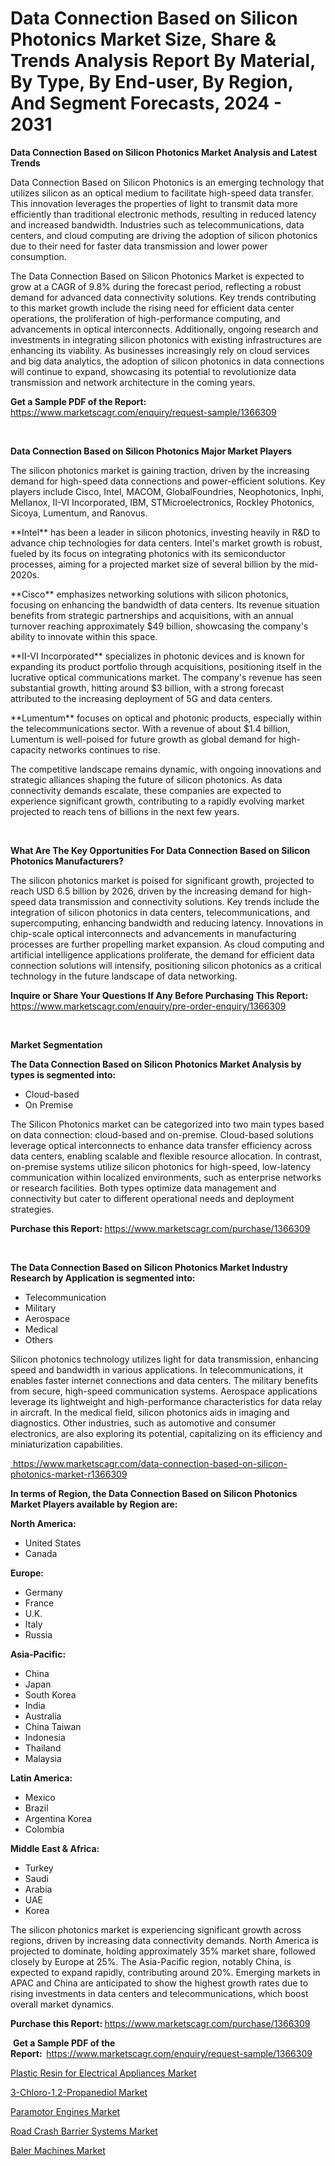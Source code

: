 <p><h1>Data Connection Based on Silicon Photonics Market Size, Share & Trends Analysis Report By Material, By Type, By End-user, By Region, And Segment Forecasts, 2024 - 2031</h1></p><p><strong>Data Connection Based on Silicon Photonics Market Analysis and Latest Trends</strong></p>
<p><p>Data Connection Based on Silicon Photonics is an emerging technology that utilizes silicon as an optical medium to facilitate high-speed data transfer. This innovation leverages the properties of light to transmit data more efficiently than traditional electronic methods, resulting in reduced latency and increased bandwidth. Industries such as telecommunications, data centers, and cloud computing are driving the adoption of silicon photonics due to their need for faster data transmission and lower power consumption. </p><p>The Data Connection Based on Silicon Photonics Market is expected to grow at a CAGR of 9.8% during the forecast period, reflecting a robust demand for advanced data connectivity solutions. Key trends contributing to this market growth include the rising need for efficient data center operations, the proliferation of high-performance computing, and advancements in optical interconnects. Additionally, ongoing research and investments in integrating silicon photonics with existing infrastructures are enhancing its viability. As businesses increasingly rely on cloud services and big data analytics, the adoption of silicon photonics in data connections will continue to expand, showcasing its potential to revolutionize data transmission and network architecture in the coming years.</p></p>
<p><strong>Get a Sample PDF of the Report:&nbsp;</strong> <a href="https://www.marketscagr.com/enquiry/request-sample/1366309">https://www.marketscagr.com/enquiry/request-sample/1366309</a></p>
<p>&nbsp;</p>
<p><strong>Data Connection Based on Silicon Photonics Major Market Players</strong></p>
<p><p>The silicon photonics market is gaining traction, driven by the increasing demand for high-speed data connections and power-efficient solutions. Key players include Cisco, Intel, MACOM, GlobalFoundries, Neophotonics, Inphi, Mellanox, II-VI Incorporated, IBM, STMicroelectronics, Rockley Photonics, Sicoya, Lumentum, and Ranovus.</p><p>**Intel** has been a leader in silicon photonics, investing heavily in R&D to advance chip technologies for data centers. Intel's market growth is robust, fueled by its focus on integrating photonics with its semiconductor processes, aiming for a projected market size of several billion by the mid-2020s.</p><p>**Cisco** emphasizes networking solutions with silicon photonics, focusing on enhancing the bandwidth of data centers. Its revenue situation benefits from strategic partnerships and acquisitions, with an annual turnover reaching approximately $49 billion, showcasing the company's ability to innovate within this space.</p><p>**II-VI Incorporated** specializes in photonic devices and is known for expanding its product portfolio through acquisitions, positioning itself in the lucrative optical communications market. The company's revenue has seen substantial growth, hitting around $3 billion, with a strong forecast attributed to the increasing deployment of 5G and data centers.</p><p>**Lumentum** focuses on optical and photonic products, especially within the telecommunications sector. With a revenue of about $1.4 billion, Lumentum is well-poised for future growth as global demand for high-capacity networks continues to rise.</p><p>The competitive landscape remains dynamic, with ongoing innovations and strategic alliances shaping the future of silicon photonics. As data connectivity demands escalate, these companies are expected to experience significant growth, contributing to a rapidly evolving market projected to reach tens of billions in the next few years.</p></p>
<p>&nbsp;</p>
<p><strong>What Are The Key Opportunities For Data Connection Based on Silicon Photonics Manufacturers?</strong></p>
<p><p>The silicon photonics market is poised for significant growth, projected to reach USD 6.5 billion by 2026, driven by the increasing demand for high-speed data transmission and connectivity solutions. Key trends include the integration of silicon photonics in data centers, telecommunications, and supercomputing, enhancing bandwidth and reducing latency. Innovations in chip-scale optical interconnects and advancements in manufacturing processes are further propelling market expansion. As cloud computing and artificial intelligence applications proliferate, the demand for efficient data connection solutions will intensify, positioning silicon photonics as a critical technology in the future landscape of data networking.</p></p>
<p><strong>Inquire or Share Your Questions If Any Before Purchasing This Report:</strong> <a href="https://www.marketscagr.com/enquiry/pre-order-enquiry/1366309">https://www.marketscagr.com/enquiry/pre-order-enquiry/1366309</a></p>
<p>&nbsp;</p>
<p><strong>Market Segmentation</strong></p>
<p><strong>The Data Connection Based on Silicon Photonics Market Analysis by types is segmented into:</strong></p>
<p><ul><li>Cloud-based</li><li>On Premise</li></ul></p>
<p><p>The Silicon Photonics market can be categorized into two main types based on data connection: cloud-based and on-premise. Cloud-based solutions leverage optical interconnects to enhance data transfer efficiency across data centers, enabling scalable and flexible resource allocation. In contrast, on-premise systems utilize silicon photonics for high-speed, low-latency communication within localized environments, such as enterprise networks or research facilities. Both types optimize data management and connectivity but cater to different operational needs and deployment strategies.</p></p>
<p><strong>Purchase this Report:&nbsp;</strong><a href="https://www.marketscagr.com/purchase/1366309">https://www.marketscagr.com/purchase/1366309</a></p>
<p>&nbsp;</p>
<p><strong>The Data Connection Based on Silicon Photonics Market Industry Research by Application is segmented into:</strong></p>
<p><ul><li>Telecommunication</li><li>Military</li><li>Aerospace</li><li>Medical</li><li>Others</li></ul></p>
<p><p>Silicon photonics technology utilizes light for data transmission, enhancing speed and bandwidth in various applications. In telecommunications, it enables faster internet connections and data centers. The military benefits from secure, high-speed communication systems. Aerospace applications leverage its lightweight and high-performance characteristics for data relay in aircraft. In the medical field, silicon photonics aids in imaging and diagnostics. Other industries, such as automotive and consumer electronics, are also exploring its potential, capitalizing on its efficiency and miniaturization capabilities.</p></p>
<p><a href="https://www.marketscagr.com/data-connection-based-on-silicon-photonics-market-r1366309">&nbsp;https://www.marketscagr.com/data-connection-based-on-silicon-photonics-market-r1366309</a></p>
<p><strong>In terms of Region, the Data Connection Based on Silicon Photonics Market Players available by Region are:</strong></p>
<p>
    <p> <strong> North America: </strong>
        <ul>
            <li>United States</li>
            <li>Canada</li>
        </ul>
        </p> 
    <p> <strong> Europe: </strong>
        <ul>
            <li>Germany</li>
            <li>France</li>
            <li>U.K.</li>
            <li>Italy</li>
            <li>Russia</li>
        </ul>
        </p> 
    <p> <strong> Asia-Pacific: </strong>
        <ul>
            <li>China</li>
            <li>Japan</li>
            <li>South Korea</li>
            <li>India</li>
            <li>Australia</li>
            <li>China Taiwan</li>
            <li>Indonesia</li>
            <li>Thailand</li>
            <li>Malaysia</li>
        </ul>
        </p> 
    <p> <strong> Latin America: </strong>
        <ul>
            <li>Mexico</li>
            <li>Brazil</li>
            <li>Argentina Korea</li>
            <li>Colombia</li>
        </ul>
        </p> 
    <p> <strong> Middle East & Africa: </strong>
        <ul>
            <li>Turkey</li>
            <li>Saudi</li>
            <li>Arabia</li>
            <li>UAE</li>
            <li>Korea</li>
        </ul>
    </p>
    </p>
<p><p>The silicon photonics market is experiencing significant growth across regions, driven by increasing data connectivity demands. North America is projected to dominate, holding approximately 35% market share, followed closely by Europe at 25%. The Asia-Pacific region, notably China, is expected to expand rapidly, contributing around 20%. Emerging markets in APAC and China are anticipated to show the highest growth rates due to rising investments in data centers and telecommunications, which boost overall market dynamics.</p></p>
<p><strong>Purchase this Report: </strong><a href="https://www.marketscagr.com/purchase/1366309">https://www.marketscagr.com/purchase/1366309</a></p>
<p>&nbsp;<strong>Get a Sample PDF of the Report:&nbsp;&nbsp;</strong><a href="https://www.marketscagr.com/enquiry/request-sample/1366309">https://www.marketscagr.com/enquiry/request-sample/1366309</a></p>
<p><strong></strong></p>
<p><p><a href="https://issuu.com/reportprime-2/docs/plastic-resin-for-electrical-applia_f9e29d33bdf4c1">Plastic Resin for Electrical Appliances Market</a></p><p><a href="https://issuu.com/reportprime-2/docs/3-chloro-12-propanediol-market-size_ef16d2f8d2c2d6">3-Chloro-1,2-Propanediol Market</a></p><p><a href="https://www.linkedin.com/pulse/emerging-paramotor-engines-market-opportunities-analysis-investors-dqlaf?trackingId=lTgiBX9LTRG1LWGdohbZvA%3D%3D">Paramotor Engines Market</a></p><p><a href="https://github.com/provorikovar/Market-Research-Report-List-6/blob/main/road-crash-barrier-systems-market.md">Road Crash Barrier Systems Market</a></p><p><a href="https://www.linkedin.com/pulse/baler-machines-market-research-report-forecast-growth-prospects-arscf?trackingId=cM3Hv5JwQq%2BbYwdR3KWnhg%3D%3D">Baler Machines Market</a></p></p>
